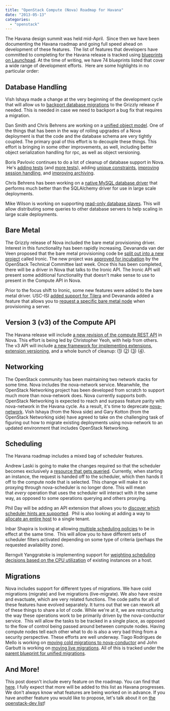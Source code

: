 ```yaml
---
title: "OpenStack Compute (Nova) Roadmap for Havana"
date: "2013-05-13"
categories: 
  - "openstack"
---
```


The Havana design summit was held mid-April.  Since then we have been documenting the Havana roadmap and going full speed ahead on development of these features.  The list of features that developers have committed to completing for the Havana release is tracked using [blueprints on Launchpad](https://blueprints.launchpad.net/nova/havana). At the time of writing, we have 74 blueprints listed that cover a wide range of development efforts.  Here are some highlights in no particular order:

## Database Handling

Vish Ishaya made a change at the very beginning of the development cycle that will allow us to [backport database migrations](https://blueprints.launchpad.net/nova/+spec/backportable-db-migrations) to the Grizzly release if needed. This is needed in case we need to backport a bug fix that requires a migration.

Dan Smith and Chris Behrens are working on a [unified object model](https://blueprints.launchpad.net/nova/+spec/unified-object-model). One of the things that has been in the way of rolling upgrades of a Nova deployment is that the code and the database schema are very tightly coupled. The primary goal of this effort is to decouple these things. This effort is bringing in some other improvements, as well, including better object serialization handling for rpc, as well as object versioning.

Boris Pavlovic continues to do a lot of cleanup of database support in Nova.  He's [adding tests](https://blueprints.launchpad.net/nova/+spec/db-api-tests) (and [more tests](https://blueprints.launchpad.net/nova/+spec/db-api-tests-on-all-backends)), adding [unique constraints](https://blueprints.launchpad.net/nova/+spec/db-enforce-unique-keys), [improving session handling](https://blueprints.launchpad.net/nova/+spec/db-session-cleanup), and [improving archiving](https://blueprints.launchpad.net/nova/+spec/db-improve-archiving).

Chris Behrens has been working on a [native MySQL database driver](https://blueprints.launchpad.net/nova/+spec/db-mysqldb-impl) that performs much better than the SQLAlchemy driver for use in large scale deployments.

Mike Wilson is working on supporting [read-only database slaves](https://blueprints.launchpad.net/nova/+spec/db-slave-handle). This will allow distributing some queries to other database servers to help scaling in large scale deployments.

## Bare Metal

The Grizzly release of Nova included the bare metal provisioning driver. Interest in this functionality has been rapidly increasing. Devananda van der Veen proposed that the bare metal provisioning code be [split out into a new project](http://https://blueprints.launchpad.net/nova/+spec/deprecate-baremetal-driver) called Ironic. The new project was [approved for incubation](http://http://eavesdrop.openstack.org/meetings/tc/2013/tc.2013-05-07-20.01.html) by the OpenStack Technical Committee last week. Once this has been completed, there will be a driver in Nova that talks to the Ironic API. The Ironic API will present some additional functionality that doesn't make sense to use to present in the Compute API in Nova.

Prior to the focus shift to Ironic, some new features were added to the bare metal driver. USC-ISI [added support for Tilera](https://blueprints.launchpad.net/nova/+spec/add-tilera-to-baremetal) and Devananda added a feature that allows you to [request a specific bare metal node](https://blueprints.launchpad.net/nova/+spec/baremetal-force-node) when provisioning a server.

## Version 3 (v3) of the Compute API

The Havana release will include [a new revision of the compute REST API](https://blueprints.launchpad.net/nova/+spec/nova-v3-api) in Nova. This effort is being led by Christopher Yeoh, with help from others. The v3 API will include [a new framework for implementing extensions](https://blueprints.launchpad.net/nova/+spec/v3-api-extension-framework), [extension versioning](https://blueprints.launchpad.net/nova/+spec/v3-api-extension-versioning), and a whole bunch of cleanup: ([1](https://blueprints.launchpad.net/nova/+spec/v3-api-remove-project-id)) ([2](https://blueprints.launchpad.net/nova/+spec/v3-api-expected-errors)) ([3](https://blueprints.launchpad.net/nova/+spec/v3-api-inconsistencies)) ([4](https://blueprints.launchpad.net/nova/+spec/v3-api-return-codes)).

## Networking

The OpenStack community has been maintaining two network stacks for some time. Nova includes the nova-network service. Meanwhile, the OpenStack Networking project has been developed from scratch to support much more than nova-network does. Nova currently supports both. OpenStack Networking is expected to reach and surpass feature parity with nova-network in the Havana cycle. As a result, it's time to deprecate [nova-network](https://blueprints.launchpad.net/nova/+spec/deprecate-nova-network). Vish Ishaya (from the Nova side) and Gary Kotton (from the OpenStack Networking side) have agreed to take on the challenging task of figuring out how to migrate existing deployments using nova-network to an updated environment that includes OpenStack Networking.

## Scheduling

The Havana roadmap includes a mixed bag of scheduler features.

Andrew Laski is going to make the changes required so that the scheduler becomes exclusively a [resource that gets queried](https://blueprints.launchpad.net/nova/+spec/query-scheduler). Currently, when starting an instance, the request is handed off to the scheduler, which then hands it off to the compute node that is selected. This change will make it so proxying through nova-scheduler is no longer done. This will mean that _every_ operation that uses the scheduler will interact with it the same way, as opposed to some operations querying and others proxying.

Phil Day will be adding an API extension that allows you to [discover which scheduler hints are supported](https://blueprints.launchpad.net/nova/+spec/scheduler-hints-api).  Phil is also looking at adding a way to [allocate an entire host](https://blueprints.launchpad.net/nova/+spec/whole-host-allocation) to a single tenant.

Inbar Shapira is looking at allowing [multiple scheduling policies](https://blueprints.launchpad.net/nova/+spec/multiple-scheduler-drivers) to be in effect at the same time.  This will allow you to have different sets of scheduler filters activated depending on some type of criteria (perhaps the requested availability zone).

Rerngvit Yanggratoke is implementing support for [weighting scheduling decisions based on the CPU utilization](https://blueprints.launchpad.net/nova/+spec/utilization-based-scheduling) of existing instances on a host.

## Migrations

Nova includes support for different types of migrations. We have cold migrations (migrate) and live migrations (live-migrate). We also have resize and evactuate, which are very related functions. The code paths for all of these features have evolved separately. It turns out that we can rework all of these things to share a lot of code. While we're at it, we are restructuring the way these operations work to be primarily driven by the nova-conductor service.  This will allow the tasks to be tracked in a single place, as opposed to the flow of control being passed around between compute nodes. Having compute nodes tell each other what to do is also a very bad thing from a security perspective. These efforts are well underway. Tiago Rodrigues de Mello is working on [moving cold migrations to nova-conductor](https://blueprints.launchpad.net/nova/+spec/cold-migrations-to-conductor) and John Garbutt is working on [moving live migrations](https://blueprints.launchpad.net/nova/+spec/live-migration-to-conductor). All of this is tracked under the [parent blueprint for unified migrations](https://blueprints.launchpad.net/nova/+spec/unified-migrations).

## And More!

This post doesn't include every feature on the roadmap. You can find that [here](https://blueprints.launchpad.net/nova/havana). I fully expect that more will be added to this list as Havana progresses. We don't always know what features are being worked on in advance. If you have another feature you would like to propose, let's talk about it on [the openstack-dev list](http://lists.openstack.org/pipermail/openstack-dev/)!
